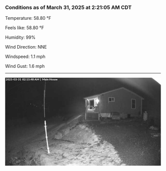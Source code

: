 ### Conditions as of March 31, 2025 at 2:21:05 AM CDT 

Temperature: 58.80 &deg;F

Feels like: 58.80 &deg;F

Humidity: 99%

Wind Direction: NNE

Windspeed: 1.1 mph

Wind Gust: 1.6 mph

---

<img src="./images/latest.jpeg"/>

